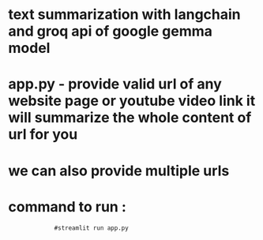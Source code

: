 # text summarization with langchain and groq api of google gemma model
# app.py - provide valid url of any website page or youtube video link it will summarize the whole content of url for you
# we can also provide multiple urls
# command to run :
                 #streamlit run app.py 
                